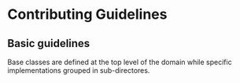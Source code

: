 # Contributing Guidelines

## Basic guidelines

Base classes are defined at the top level of the domain while specific implementations grouped in sub-directores.